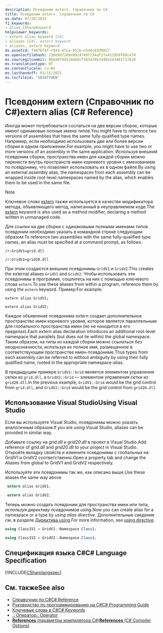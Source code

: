 ```yaml
---
description: Псевдоним extern. Справочник по C#
title: Псевдоним extern. Справочник по C#
ms.date: 07/20/2015
f1_keywords:
- alias_CSharpKeyword
helpviewer_keywords:
- extern alias keyword [C#]
- aliases [C#], extern keyword
- aliases, extern keyword
ms.assetid: f487bf4f-c943-4fca-851b-e540c83d9027
ms.openlocfilehash: 230e9d7169e8924749f234af2fa411950f68ce78
ms.sourcegitcommit: 0bb8074d524e0dcf165430b744bb143461f17026
ms.translationtype: HT
ms.contentlocale: ru-RU
ms.lasthandoff: 03/15/2021
ms.locfileid: "103477468"
---
```

# <a name="extern-alias-c-reference"></a><span data-ttu-id="7c96f-103">Псевдоним extern (Справочник по C#)</span><span class="sxs-lookup"><span data-stu-id="7c96f-103">extern alias (C# Reference)</span></span>

<span data-ttu-id="7c96f-104">Иногда может потребоваться сослаться на две версии сборок, которые имеют одинаковые полные имена типов.</span><span class="sxs-lookup"><span data-stu-id="7c96f-104">You might have to reference two versions of assemblies that have the same fully-qualified type names.</span></span> <span data-ttu-id="7c96f-105">Например, если необходимо использовать две или более версии сборки в одном приложении.</span><span class="sxs-lookup"><span data-stu-id="7c96f-105">For example, you might have to use two or more versions of an assembly in the same application.</span></span> <span data-ttu-id="7c96f-106">Используя внешний псевдоним сборки, пространства имен для каждой сборки можно перенести внутрь пространств имен корневого уровня с именованием по псевдониму, что позволяет использовать их в одном файле.</span><span class="sxs-lookup"><span data-stu-id="7c96f-106">By using an external assembly alias, the namespaces from each assembly can be wrapped inside root-level namespaces named by the alias, which enables them to be used in the same file.</span></span>  
  
> [!NOTE]
> <span data-ttu-id="7c96f-107">Ключевое слово [extern](./extern.md) также используется в качестве модификатора метода, объявляющего метод, написанный в неуправляемом коде.</span><span class="sxs-lookup"><span data-stu-id="7c96f-107">The [extern](./extern.md) keyword is also used as a method modifier, declaring a method written in unmanaged code.</span></span>  
  
 <span data-ttu-id="7c96f-108">Для ссылки на две сборки с одинаковыми полными именами типов псевдоним необходимо указать в командной строке следующим образом:</span><span class="sxs-lookup"><span data-stu-id="7c96f-108">To reference two assemblies with the same fully-qualified type names, an alias must be specified at a command prompt, as follows:</span></span>  
  
 `/r:GridV1=grid.dll`  
  
 `/r:GridV2=grid20.dll`  
  
 <span data-ttu-id="7c96f-109">При этом создаются внешние псевдонимы `GridV1` и `GridV2`.</span><span class="sxs-lookup"><span data-stu-id="7c96f-109">This creates the external aliases `GridV1` and `GridV2`.</span></span> <span data-ttu-id="7c96f-110">Чтобы использовать эти псевдонимы в программе, сошлитесь на них с помощью ключевого слова `extern`.</span><span class="sxs-lookup"><span data-stu-id="7c96f-110">To use these aliases from within a program, reference them by using the `extern` keyword.</span></span> <span data-ttu-id="7c96f-111">Пример:</span><span class="sxs-lookup"><span data-stu-id="7c96f-111">For example:</span></span>  
  
 `extern alias GridV1;`  
  
 `extern alias GridV2;`  
  
 <span data-ttu-id="7c96f-112">Каждое объявление псевдонима extern создает дополнительное пространство имен корневого уровня, которое является параллельным для глобального пространства имен (но не находится в его пределах).</span><span class="sxs-lookup"><span data-stu-id="7c96f-112">Each extern alias declaration introduces an additional root-level namespace that parallels (but does not lie within) the global namespace.</span></span> <span data-ttu-id="7c96f-113">Таким образом, на типы из каждой сборки можно ссылаться без неоднозначности, используя их полное имя, размещенное в соответствующем пространстве имен-псевдониме.</span><span class="sxs-lookup"><span data-stu-id="7c96f-113">Thus types from each assembly can be referred to without ambiguity by using their fully qualified name, rooted in the appropriate namespace-alias.</span></span>  
  
 <span data-ttu-id="7c96f-114">В предыдущем примере `GridV1::Grid` является элементом управления сетки из `grid.dll`, а `GridV2::Grid` — элементом управления сетки из `grid20.dll`.</span><span class="sxs-lookup"><span data-stu-id="7c96f-114">In the previous example, `GridV1::Grid` would be the grid control from `grid.dll`, and `GridV2::Grid` would be the grid control from `grid20.dll`.</span></span>  
  
## <a name="using-visual-studio"></a><span data-ttu-id="7c96f-115">Использование Visual Studio</span><span class="sxs-lookup"><span data-stu-id="7c96f-115">Using Visual Studio</span></span>

<span data-ttu-id="7c96f-116">Если вы используете Visual Studio, псевдонимы можно указать аналогичным образом.</span><span class="sxs-lookup"><span data-stu-id="7c96f-116">If you are using Visual Studio, aliases can be provided in similar way.</span></span>

<span data-ttu-id="7c96f-117">Добавьте ссылку на *grid.dll* и *grid20.dll* в проект в Visual Studio.</span><span class="sxs-lookup"><span data-stu-id="7c96f-117">Add reference of *grid.dll* and *grid20.dll* to your project in Visual Studio.</span></span> <span data-ttu-id="7c96f-118">Откройте вкладку свойств и измените псевдонимы с глобальных на GridV1 и GridV2 соответственно.</span><span class="sxs-lookup"><span data-stu-id="7c96f-118">Open a property tab and change the Aliases from global to GridV1 and GridV2 respectively.</span></span>

<span data-ttu-id="7c96f-119">Используйте эти псевдонимы так же, как описано выше.</span><span class="sxs-lookup"><span data-stu-id="7c96f-119">Use these aliases the same way above</span></span>

```csharp
 extern alias GridV1;  
  
 extern alias GridV2;  
```

<span data-ttu-id="7c96f-120">Теперь можно создать псевдоним для пространства имен или типа, *используя директиву псевдонимов using*.</span><span class="sxs-lookup"><span data-stu-id="7c96f-120">Now you can create alias for a namespace or a type by *using alias directive*.</span></span> <span data-ttu-id="7c96f-121">Дополнительные сведения см. в разделе [Директива using](using-directive.md).</span><span class="sxs-lookup"><span data-stu-id="7c96f-121">For more information, see [using directive](using-directive.md).</span></span>

```csharp
using Class1V1 = GridV1::Namespace.Class1;

using Class1V2 = GridV2::Namespace.Class1;
```

## <a name="c-language-specification"></a><span data-ttu-id="7c96f-122">Спецификация языка C#</span><span class="sxs-lookup"><span data-stu-id="7c96f-122">C# Language Specification</span></span>  

 [!INCLUDE[CSharplangspec](~/includes/csharplangspec-md.md)]  
  
## <a name="see-also"></a><span data-ttu-id="7c96f-123">См. также</span><span class="sxs-lookup"><span data-stu-id="7c96f-123">See also</span></span>

- [<span data-ttu-id="7c96f-124">Справочник по C#</span><span class="sxs-lookup"><span data-stu-id="7c96f-124">C# Reference</span></span>](../index.md)
- [<span data-ttu-id="7c96f-125">Руководство по программированию на C#</span><span class="sxs-lookup"><span data-stu-id="7c96f-125">C# Programming Guide</span></span>](../../programming-guide/index.md)
- [<span data-ttu-id="7c96f-126">Ключевые слова в C#</span><span class="sxs-lookup"><span data-stu-id="7c96f-126">C# Keywords</span></span>](./index.md)
- [<span data-ttu-id="7c96f-127">:: Оператор</span><span class="sxs-lookup"><span data-stu-id="7c96f-127">:: Operator</span></span>](../operators/namespace-alias-qualifier.md)
- [<span data-ttu-id="7c96f-128">**References** (параметры компилятора C#)</span><span class="sxs-lookup"><span data-stu-id="7c96f-128">**References** (C# Compiler Options)</span></span>](../compiler-options/inputs.md#references)
